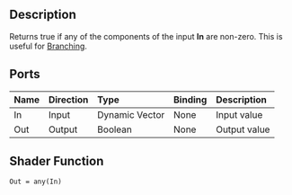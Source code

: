 ## Description

Returns true if any of the components of the input **In** are non-zero. This is useful for [Branching](Branch-Node.md).

## Ports

| Name        | Direction           | Type  | Binding | Description |
|:------------ |:-------------|:-----|:---|:---|
| In      | Input | Dynamic Vector | None | Input value |
| Out | Output      |    Boolean | None | Output value |

## Shader Function

`Out = any(In)`